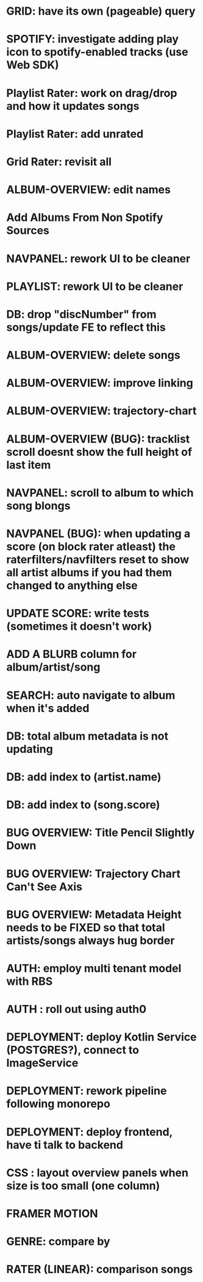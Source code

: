 # GRID: have its own (pageable) query 
# SPOTIFY: investigate adding play icon to spotify-enabled tracks (use Web SDK) 
# Playlist Rater: work on drag/drop and how it updates songs   
# Playlist Rater: add unrated
# Grid Rater: revisit all 
# ALBUM-OVERVIEW: edit names
# Add Albums From Non Spotify Sources
# NAVPANEL: rework UI to be cleaner 
# PLAYLIST: rework UI to be cleaner
# DB: drop "discNumber" from songs/update FE to reflect this 
# ALBUM-OVERVIEW: delete songs
# ALBUM-OVERVIEW: improve linking 
# ALBUM-OVERVIEW: trajectory-chart 
# ALBUM-OVERVIEW (BUG): tracklist scroll doesnt show the full height of last item
# NAVPANEL: scroll to album to which song blongs 
# NAVPANEL (BUG): when updating a score (on block rater atleast) the raterfilters/navfilters reset to show all artist albums if you had them changed to anything else   
# UPDATE SCORE: write tests (sometimes it doesn't work) 
# ADD A BLURB column for album/artist/song 
# SEARCH: auto navigate to album when it's added
# DB: total album metadata is not updating
# DB: add index to (artist.name)
# DB: add index to (song.score)
# BUG OVERVIEW: Title Pencil Slightly Down
# BUG OVERVIEW: Trajectory Chart Can't See Axis
# BUG OVERVIEW: Metadata Height needs to be FIXED so that total artists/songs always hug border 
# AUTH: employ multi tenant model with RBS
# AUTH : roll out using auth0
# DEPLOYMENT: deploy Kotlin Service (POSTGRES?), connect to ImageService  
# DEPLOYMENT: rework pipeline following monorepo
# DEPLOYMENT: deploy frontend, have ti talk to backend
# CSS : layout overview panels when size is too small (one column) 
# FRAMER MOTION
# GENRE: compare by 
# RATER (LINEAR): comparison songs   